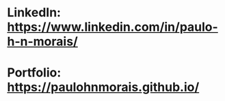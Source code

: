  # LinkedIn: https://www.linkedin.com/in/paulo-h-n-morais/
 # Portfolio: https://paulohnmorais.github.io/
